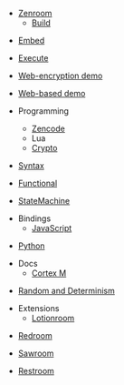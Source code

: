 - [Zenroom](README.md "Zenroom")
  - [Build](/remote/zenroom/build.md "Build Zenroom")  
<!--- https://github.com/DECODEproject/Zenroom/wiki/Build ---> 
  - [Embed](/remote/zenroom/embed.md "Embed") 
<!--- https://github.com/DECODEproject/Zenroom/wiki/Embed ---> 
  - [Execute](/remote/zenroom/execute.md "Execute")
<!--- https://github.com/DECODEproject/Zenroom/wiki/Execute  ---> 
  - [Web-encryption demo](/remote/zenroom/webroom.md "Web-based sandbox")
<!--- https://github.com/DECODEproject/Zenroom/blob/master/docs/website/docs/encrypt.md  ---> 
  - [Web-based demo](https://dev.zenroom.org/demo "Web-based sandbox")

- Programming 
  - [Zencode](zencode.md "Zencode")
  - Lua
   - [Crypto](/remote/lua/lua-crypto.md "Crypto in Lua")
<!--- https://github.com/DECODEproject/Zenroom/blob/master/docs/website/docs/crypto.md --->
   - [Syntax](/remote/lua/lua-syntax "Syntax")
<!--- https://github.com/DECODEproject/Zenroom/wiki/Syntax --->
   - [Functional](/remote/lua/lua-functional "Functional")
<!--- https://github.com/DECODEproject/Zenroom/wiki/Functional --->
   - [StateMachine](/remote/lua/lua-statemachine "StateMachine")
<!--- https://github.com/DECODEproject/Zenroom/wiki/StateMachine --->

- Bindings
  - [JavaScript](/remote/programming/javascript.md "Use Zenroom in JavaScript")
<!--- https://github.com/DECODEproject/Zenroom/blob/master/bindings/javascript/README.md --->
  - [Python](/remote/programming/python.md "Use Zenroom in JavaScript")
<!--- https://github.com/DECODEproject/Zenroom/blob/master/bindings/python3/README.md ---> 

- Docs
  - [Cortex M](/remote/docs/cortex.md "Cortex M")
<!--- https://github.com/DECODEproject/Zenroom/blob/master/docs/website/docs/random.md ---> 
  - [Random and Determinism](/remote/docs/random.md "Random")
<!--- https://github.com/DECODEproject/Zenroom/wiki/Cortex ---> 

- Extensions
  - [Lotionroom](/remote/lotionroom.md)
<!--- https://github.com/dyne/lotionroom ---> 
  - [Redroom](/remote/redroom.md)
<!--- https://github.com/DECODEproject/RedRoom ---> 
  - [Sawroom](/remote/sawroom.md)
<!--- https://github.com/DECODEproject/Sawroom ---> 
  - [Restroom](/remote/restroom.md)
<!--- https://github.com/DECODEproject/restroom ---> 



